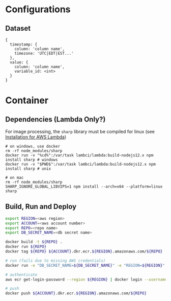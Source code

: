 # Configurations

## Dataset

```
{
  timestamp: {
    column: 'column name',
    timezone: 'UTC|EDT|EST...'
  },
  value: {
    column: 'column name',
    variable_id: <int>
  }
}
```

# Container

## Dependencies (Lambda Only?)

For image processing, the `sharp` library must be compiled for linux (see [Installation for AWS Lambda](https://sharp.pixelplumbing.com/install#aws-lambda))

```
# on windows, use docker
rm -rf node_modules/sharp
docker run -v "%cd%":/var/task lambci/lambda:build-nodejs12.x npm install sharp # windows
docker run -v "$PWD$":/var/task lambci/lambda:build-nodejs12.x npm install sharp # unix

# on mac
rm -rf node_modules/sharp
SHARP_IGNORE_GLOBAL_LIBVIPS=1 npm install --arch=x64 --platform=linux sharp
```

## Build, Run and Deploy

```bash
export REGION=<aws region>
export ACCOUNT=<aws account number>
export REPO=<repo name>
export DB_SECRET_NAME=<db secret name>

docker build -t ${REPO} .
docker run ${REPO}
docker tag ${REPO} ${ACCOUNT}.dkr.ecr.${REGION}.amazonaws.com/${REPO}

# run (fails due to missing AWS credentials)
docker run -e "DB_SECRET_NAME=${DB_SECRET_NAME}" -e "REGION=${REGION}" ${REPO} node process.js dataset 1

# authenticate
aws ecr get-login-password --region ${REGION} | docker login --username AWS --password-stdin ${ACCOUNT}.dkr.ecr.${REGION}.amazonaws.com/${REPO}

# push
docker push ${ACCOUNT}.dkr.ecr.${REGION}.amazonaws.com/${REPO}
```
